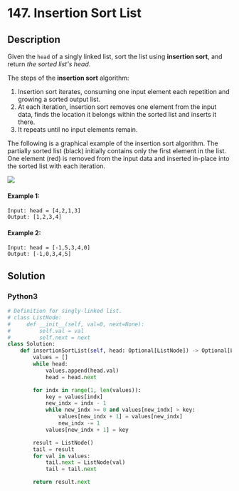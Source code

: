 # 147. Insertion Sort List


## Description
Given the `head` of a singly linked list, sort the list using **insertion sort**, and return *the sorted list's head*.

The steps of the **insertion sort** algorithm:

1.  Insertion sort iterates, consuming one input element each repetition and growing a sorted output list.
2.  At each iteration, insertion sort removes one element from the input data, finds the location it belongs within the sorted list and inserts it there.
3.  It repeats until no input elements remain.

The following is a graphical example of the insertion sort algorithm. The partially sorted list (black) initially contains only the first element in the list. One element (red) is removed from the input data and inserted in-place into the sorted list with each iteration.

![](https://upload.wikimedia.org/wikipedia/commons/0/0f/Insertion-sort-example-300px.gif)

#### Example 1:
```
Input: head = [4,2,1,3]
Output: [1,2,3,4]
```

#### Example 2:
```
Input: head = [-1,5,3,4,0]
Output: [-1,0,3,4,5]
```


## Solution

### Python3
```python
# Definition for singly-linked list.
# class ListNode:
#     def __init__(self, val=0, next=None):
#         self.val = val
#         self.next = next
class Solution:
    def insertionSortList(self, head: Optional[ListNode]) -> Optional[ListNode]:
        values = []
        while head:
            values.append(head.val)
            head = head.next

        for indx in range(1, len(values)):
            key = values[indx]
            new_indx = indx - 1
            while new_indx >= 0 and values[new_indx] > key:
                values[new_indx + 1] = values[new_indx]
                new_indx -= 1
            values[new_indx + 1] = key

        result = ListNode()
        tail = result
        for val in values:
            tail.next = ListNode(val)
            tail = tail.next

        return result.next
```
